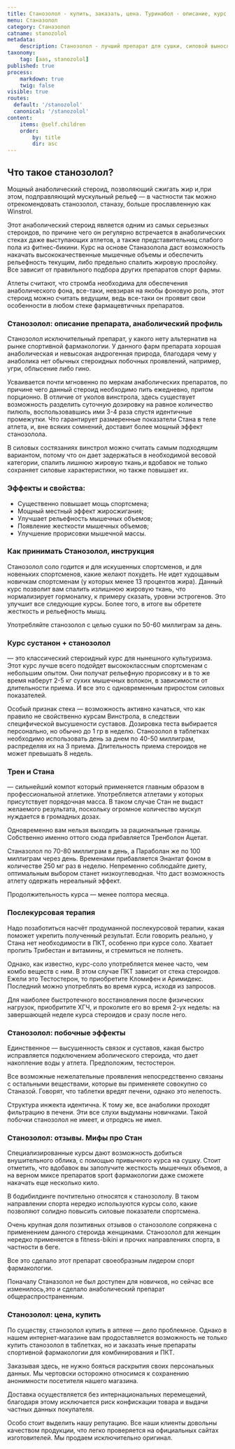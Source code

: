 ```yaml
---
title: Станозолол - купить, заказать, цена. Туринабол - описание, курс, отзывы.
menu: Станазолол
category: Станазолол
catname: stanozolol
metadata:
    description: Станозолол - лучший препарат для сушки, силовой выносливости и рельефа. Купить по выгодной цене в магазине спортивной фармакологии steroidline.com
taxonomy:
    tag: [aas, stanozolol]
published: true
process:
    markdown: true
    twig: false
visible: true
routes:
  default: '/stanozolol'
  canonical: '/stanozolol'
content:
    items: @self.children
    order:
        by: title
        dir: asc
---
```


## Что такое станозолол?

Мощный анаболический стероид, позволяющий сжигать жир и,при этом, подправляющий мускульный рельеф — в частности так можно отрекомендовать станозолол, станазу, больше прославленную как Winstrol.

Этот анаболический стероид является одним из самых серьезных стероидов, по причине чего он регулярно встречается в анаболических стеках даже выступающих атлетов, а также представительниц слабого пола из фитнес-бикини. Курс на основе Станазолола даст возможность накачать высококачественные мышечные объемы и обеспечить рельефность текущим, либо предельно спалить жировую прослойку. Все зависит от правильного подбора других препаратов спорт фармы.

Атлеты считают, что стромба необходима для обеспечения анаболического фона, все-таки, невзирая на якобы фоновую роль, этот стероид можно считать ведущим, ведь все-таки он проявит свои особенности в любом стеке фармацевтичных препаратов.

### Станозолол: описание препарата, анаболический профиль

Станозолол исключительный препарат, у какого нету альтернатив на рынке спортивной фармакологии. У данного фарм препарата хорошая анаболическая и невысокая андрогенная природа, благодаря чему у анаболика нет обычных стероидных побочных проявлений, например, угри, облысение либо гино.

Усваивается почти мгновенно по меркам анаболических препаратов, по причине чего данный стероид необходимо пить ежедневно, притом порционно. В отличие от уколов винстрола, здесь существует возможность разделить суточную
дозировку на равное количество пилюль, воспользовавшись ими 3-4 раза спустя идентичные промежутки. Что гарантирует размеренные показатели Стана в теле атлета, и, вне всяких сомнений, доставит более мощный эффект станозолола.

В силовых состязаниях винстрол можно считать самым подходящим вариантом, потому что он дает задержаться в необходимой весовой категории, спалить лишнюю жировую ткань,и вдобавок не только сохраняет силовые характеристики, но
также повышает их.

### Эффекты и свойства:

-   Существенно повышает мощь спортсмена;
-   Мощный местный эффект жиросжигания;
-   Улучшает рельефность мышечных объемов;
-   Появление жесткости мышечных объемов;
-   Улучшение прорисовки мышечной массы.

### Как принимать Станозолол, инструкция

Станозолол соло годится и для искушенных спортсменов, и для новеньких спортсменов, какие желают похудеть. Не идет худощавым новичкам спортсменам (у которых менее 13 процентов жира). Данный курс позволит вам спалить
излишнюю жировую ткань, что нормализирует гормоналку, к примеру сказать, уровни эстрогенов. Это улучшит все следующие курсы. Более того, в итоге вы обретете жесткость и рельефность мышц.

Употребляйте станозолол с целью сушки по 50-60 миллиграм за день.

### Курс сустанон + станозолол

— это классический стероидный курс для нынешного культуризма. Этот курс лучше всего подойдет высококлассным спортсменам с небольшим опытом. Они получат рельефную прорисовку и в то же время наберут 2-5 кг сухих мышечных волокон, в зависимости от длительности приема. И все это с
одновременным приростом силовых показателей.

Особый признак стека — возможность активно качаться, что как правило не свойственно курсам Винстрола, в следствии специфической высушености суставов. Дозировка теста выбирается персонально, но обычно до 1 гр в неделю. Станозолол в таблетках необходимо использовать день за днем по 40-50 миллиграм, распределяя их на 3 приема. Длительность приема стероидов не может превышать 8 недель.

### Трен и Стана

— сильнейший компот который применяется главным образом в
профессиональной атлетике. Употребляется атлетами у которых присутствует порядочная масса. В таком случае Стан не выдаст желаемого результата, поскольку огромное количество мускул нуждается в громадных дозах.

Одновременно вам нельзя выходить за рациональные границы. Собственно именно оттого сюда прибавляется Тренболон Ацетат.

Станазолол по 70-80 миллиграм в день, а Параболан же по 100 миллиграм через день. Временами прибавляется Энантат фоном в количестве 250 мг раз в неделю. Непременно соблюдайте диету, оптимальным выбором станет низкоуглеводная.
Что даст возможность атлету одержать нереальный эффект.

Продолжительность курса — менее полтора месяца.

### Послекурсовая терапия

Надо позаботиться насчёт продуманной послекурсовой терапии, какая поможет укрепить полученный результат. Если говорить реально, у Стана нет необходимости в ПКТ, особенно при курсе соло. Хватает пропить Трибестан и витамины, и стремиться не полнеть.

Однако, как известно, курс-соло употребляется менее часто, чем комбо веществ с ним. В этом случае ПКТ зависит от стека стероидов. Ежели это Тестостерон, то приобретите Кломифен и Аримидекс. Последний можно употреблять во время курса, исходя из запросов.

Для наиболее быстротечного восстановления после физических нагрузок, приобритите ХГЧ, и проколите его во время 2-ух недель: на завершающей неделе курса стероидов и сразу после него.

### Станозолол: побочные эффекты

Единственное — высушенность связок и суставов, какая быстро
исправляется подключением аболического стероида, что дает накопление воды у атлета. Предположим, тестостерон.

Все возможные нежелательные проявления непосредственно связаны с остальными веществами, которые вы применяете совокупно со Станазой. Говорят, что таблетки вредят печени, однако это нелепость.

Структура инжекта идентична. К тому же, все анаболики проходят фильтрацию в печени. Эти все слухи выдуманы новичками. Такой побочки станозолол не имеет, и отродясь не имел.

### Станозолол: отзывы. Мифы про Стан

Специализированные курсы дают возможность добиться внушительного облика, с помощью привычного курса на сушку. Стоит отметить, что вдобавок вы заполучите жесткость мышечных объемов, а на верном миксе препаратов sport
фармакологии даже сможете накачать еще несколько кило.

В бодибилдинге почтительно относятся к станозололу. В таком направлении спорта нередко используются курсы соло, какие позволяют солидно повысить силовые показатели спортсмена.

Очень крупная доля позитивных отзывов о станозололе сопряжена с применением данного стероида женщинами. Станозолол для женщин нередко применяется в fitness-bikini и прочих направлениях спорта, в частности в беге.

Все это сделало этот препарат своеобразным лидером спорт фармакологии.

Поначалу Станазолол не был доступен для новичков, но сейчас все изменилось,это и сделало анаболический препарат общераспространенным.

### Станозолол: цена, купить

По существу, станозолол купить в аптеке — дело проблемное. Однако в нашем интернет-магазине вам продоставляется возможность не только купить станозолол в таблетках, но и заказать иные препараты спортивной фармакологии для комбинирования и ПКТ.

Заказывая здесь, не нужно бояться раскрытия своих персональных данных.
Мы чертовски осторожно относимся к сохранению анонимности посетителя нашего магазина.

Доставка осуществляется без интернациональных перемещений, благодаря этому исключается риск конфискации товара и выдачи частных данных покупателя.

Особо стоит выделить нашу репутацию. Все наши клиенты довольны качеством продукции, что легко проверяется на официальных сайтах изготовителей. Мы продаем исключительно оригинал.
